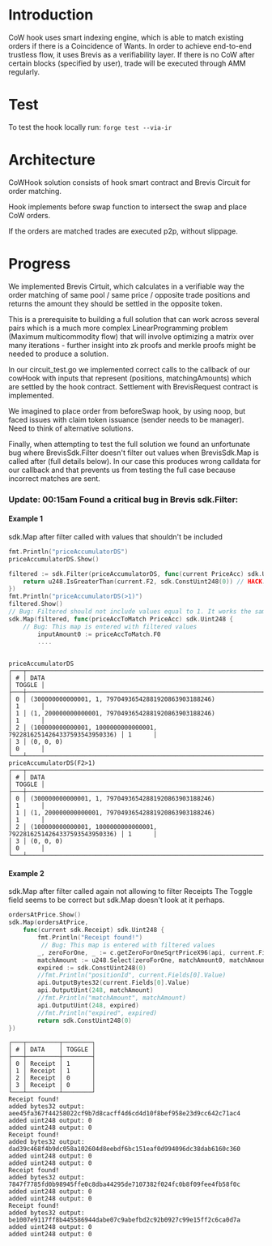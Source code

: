 # Introduction
CoW hook uses smart indexing engine, which is able to match existing orders if there is a Coincidence of Wants. In order to achieve end-to-end trustless flow, it uses Brevis as a verifiability layer. If there is no CoW after certain blocks (specified by user), trade will be executed through AMM regularly.

# Test
To test the hook locally run: `forge test --via-ir`

# Architecture
CoWHook solution consists of hook smart contract and Brevis Circuit for order matching.

Hook implements before swap function to intersect the swap and place CoW orders.

If the orders are matched trades are executed p2p, without slippage.

# Progress
We implemented Brevis Cirtuit, which calculates in a verifiable way the order matching of same pool / same price / opposite trade positions and returns the amount they should be settled in the opposite token.

This is a prerequisite to building a full solution that can work across several pairs which is a much more complex LinearProgramming problem (Maximum multicommodity flow) that will involve optimizing a matrix over many iterations - further insight into zk proofs and merkle proofs might be needed to produce a solution.

In our circuit_test.go we implemented correct calls to the callback of our cowHook with inputs that represent (positions, matchingAmounts) which are settled by the hook contract. Settlement with BrevisRequest contract is implemented.

We imagined to place order from beforeSwap hook, by using noop, but faced issues with claim token issuance (sender needs to be manager). Need to think of alternative solutions.

Finally, when attempting to test the full solution we found an unfortunate bug where BrevisSdk.Filter doesn't filter out values when BrevisSdk.Map is called after (full details below). In our case this produces wrong calldata for our callback and that prevents us from testing the full case because incorrect matches are sent.

### Update: 00:15am Found a critical bug in Brevis sdk.Filter:
#### Example 1
sdk.Map after filter called with values that shouldn't be included
```go
fmt.Println("priceAccumulatorDS")
priceAccumulatorDS.Show()

filtered := sdk.Filter(priceAccumulatorDS, func(current PriceAcc) sdk.Uint248 {
    return u248.IsGreaterThan(current.F2, sdk.ConstUint248(0)) // HACK: bugfix 0 price PriceAcc entering the map
})
fmt.Println("priceAccumulatorDS(>1)")
filtered.Show()
// Bug: Filtered should not include values equal to 1. It works the same with any other predicate
sdk.Map(filtered, func(priceAccToMatch PriceAcc) sdk.Uint248 {
    // Bug: This map is entered with filtered values
		inputAmount0 := priceAccToMatch.F0
		....
 
```
```text
priceAccumulatorDS
┌───┬────────────────────────────────────────────────────────────────────┬────────┐
│ # │ DATA                                                               │ TOGGLE │
├───┼────────────────────────────────────────────────────────────────────┼────────┤
│ 0 │ (300000000000001, 1, 79704936542881920863903188246)                │ 1      │
│ 1 │ (1, 200000000000001, 79704936542881920863903188246)                │ 1      │
│ 2 │ (100000000000001, 1000000000000001, 79228162514264337593543950336) │ 1      │
│ 3 │ (0, 0, 0)                                                          │ 0      │
└───┴────────────────────────────────────────────────────────────────────┴────────┘
priceAccumulatorDS(F2>1)
┌───┬────────────────────────────────────────────────────────────────────┬────────┐
│ # │ DATA                                                               │ TOGGLE │
├───┼────────────────────────────────────────────────────────────────────┼────────┤
│ 0 │ (300000000000001, 1, 79704936542881920863903188246)                │ 1      │
│ 1 │ (1, 200000000000001, 79704936542881920863903188246)                │ 1      │
│ 2 │ (100000000000001, 1000000000000001, 79228162514264337593543950336) │ 1      │
│ 3 │ (0, 0, 0)                                                          │ 0      │
└───┴────────────────────────────────────────────────────────────────────┴────────┘
```
#### Example 2
sdk.Map after filter called again not allowing to filter Receipts
The Toggle field seems to be correct but sdk.Map doesn't look at it perhaps.
```go
ordersAtPrice.Show()
sdk.Map(ordersAtPrice,
    func(current sdk.Receipt) sdk.Uint248 {
        fmt.Println("Receipt found!")
         // Bug: This map is entered with filtered values
        _, zeroForOne, _ := c.getZeroForOneSqrtPriceX96(api, current.Fields[3].Value)
        matchAmount := u248.Select(zeroForOne, matchAmount0, matchAmount1)
        expired := sdk.ConstUint248(0)
        //fmt.Println("positionId", current.Fields[0].Value)
        api.OutputBytes32(current.Fields[0].Value)
        api.OutputUint(248, matchAmount)
        //fmt.Println("matchAmount", matchAmount)
        api.OutputUint(248, expired)
        //fmt.Println("expired", expired)
        return sdk.ConstUint248(0)
})
```

```text
┌───┬─────────┬────────┐
│ # │ DATA    │ TOGGLE │
├───┼─────────┼────────┤
│ 0 │ Receipt │ 1      │
│ 1 │ Receipt │ 1      │
│ 2 │ Receipt │ 0      │
│ 3 │ Receipt │ 0      │
└───┴─────────┴────────┘
Receipt found!
added bytes32 output: aee45fa367f44258022cf9b7d8cacff4d6cd4d10f8bef958e23d9cc642c71ac4
added uint248 output: 0
added uint248 output: 0
Receipt found!
added bytes32 output: dad39c468f4b9dc058a102604d8eebdf6bc151eaf0d994096dc38dab6160c360
added uint248 output: 0
added uint248 output: 0
Receipt found!
added bytes32 output: 7847f7785fd0b98945ffe0c8dba44295de7107382f024fc0b8f09fee4fb58f0c
added uint248 output: 0
added uint248 output: 0
Receipt found!
added bytes32 output: be1007e9117ff8b445586944dabe07c9abefbd2c92b0927c99e15ff2c6ca0d7a
added uint248 output: 0
added uint248 output: 0
```
